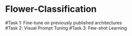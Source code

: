 # Flower-Classification

#Task 1: Fine-tune on previously published architectures	
#Task 2: Visual Prompt Tuning
#Task 3: Few-shot Learning

